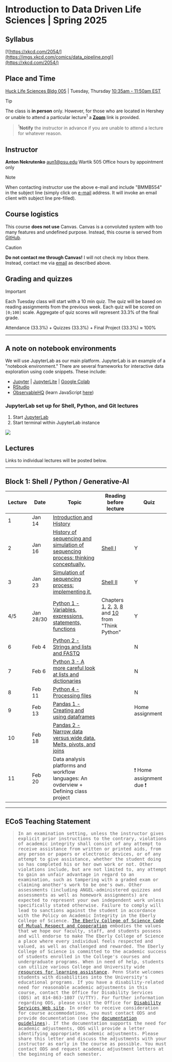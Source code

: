 # Introduction to Data Driven Life Sciences | Spring 2025

## Syllabus

[![https://xkcd.com/2054/](https://imgs.xkcd.com/comics/data_pipeline.png)](https://xkcd.com/2054/)

## Place and Time

[Huck Life Sciences Bldg 005](https://www.map.psu.edu/?id=1134#!m/609644) | Tuesday, Thursday [10:35am - 11:50am EST](https://www.timeanddate.com/)

> [!TIP]
>The class is **in person** only. However, for those who are located in Hershey or unable to attend a particular lecture<sup>1</sup> a [**Zoom**](https://psu.zoom.us/j/92390068604) link is provided. 

> <sup>1</sup>**Notify** the instructor in advance if you are unable to attend a lecture for whatever reason.

## Instructor

**Anton Nekrutenko**
[aun1@psu.edu](mailto:aun1@psu.edu?Subject=BMMB554)
Wartik 505
Office hours by appointment only

> [!NOTE]
> When contacting instructor use the above e-mail and include "BMMB554" in the subject line (simply click on [e-mail](mailto:aun1@psu.edu?Subject=BMMB554) address. It will invoke an email client with subject line pre-filled).

## Course logistics

This course **does not use** Canvas. Canvas is a convoluted system with too many features and undefined purpose. Instead, this course is served from [GitHub](https://github.com/nekrut/BMMB554). 


> [!CAUTION]
> **Do not contact me through Canvas!** I will not check my Inbox there. Instead, contact me via [email](mailto:aun1@psu.edu?Subject=BMMB554) as described above.
> 
## Grading and quizzes

> [!IMPORTANT]
> Each Tuesday class will start with a 10 min quiz. The quiz will be based on reading assignments from the previous week. Each quiz will be scored on `[0;100]` scale. Aggregate of quiz scores will represent 33.3% of the final grade. 

Attendance (33.3%) + Quizzes (33.3%) + Final Project (33.3%)  &#8776; 100%

---

## A note on notebook environments

We will use JupyterLab as our main platform. JupyterLab is an example of a "notebook environment." There are several frameworks for interactive data exploration using code snippets. These include:

- [Jupyter](https://jupyter.org/) | [JupyterLite](https://github.com/jupyterlite) | [Google Colab](https://colab.research.google.com)
- [RStudio](https://posit.co/)
- [ObservableHQ](https://observablehq.com/@d3/gallery?collection=@observablehq/observable-libraries-for-visualization) (learn JavaScript [here](https://eloquentjavascript.net/))

### JupyterLab set up for Shell, Python, and Git lectures

1. Start [JupyterLab](https://mybinder.org/v2/gh/jupyterlab/jupyterlab-demo/try.jupyter.org?urlpath=lab)
2. Start terminal within JupyterLab instance

![](https://i.imgur.com/qSrZwOI.png)


## Lectures

Links to individual lectures will be posted below. 

----

## Block 1: Shell / Python / Generative-AI 

| Lecture | Date | Topic | Reading **before** lecture | Quiz |
|----------|--|---------|---------------------------|----|
| 1 | Jan 14 | [Introduction and History](https://training.galaxyproject.org/topics/data-science/tutorials/gnmx-lecture1/tutorial.html) |   |  |
| 2 | Jan 16 | [History of sequencing and simulation of sequencing process: thinking conceptually.](https://training.galaxyproject.org/topics/data-science/tutorials/gnmx-lecture2/tutorial.html) | [Shell I](https://gxy.io/GTN:T00076) | Y |
| 3 | Jan 23 | [Simulation of sequencing process: implementing it.](https://training.galaxyproject.org/topics/data-science/tutorials/gnmx-lecture2/tutorial.html) | [Shell II](https://gxy.io/GTN:T00074) | Y |
| 4/5 | Jan 28/30 | [Python 1 - Variables, expressions, statements, functions](https://training.galaxyproject.org/topics/data-science/tutorials/gnmx-lecture2/tutorial.html) | Chapters [1](https://greenteapress.com/thinkpython2/html/thinkpython2002.html), [2](https://greenteapress.com/thinkpython2/html/thinkpython2003.html), [3](https://greenteapress.com/thinkpython2/html/thinkpython2004.html), [8](https://greenteapress.com/thinkpython2/html/thinkpython2009.html) and [10](https://greenteapress.com/thinkpython2/html/thinkpython2011.html) from "Think Python" | Y |
| 6 | Feb 4 |  [Python 2 - Strings and lists and FASTQ](https://training.galaxyproject.org/topics/data-science/tutorials/gnmx-lecture3/tutorial.html) |  | N | 
| 7 | Feb 6 |  [Python 3 - A more careful look at lists and dictionaries](https://training.galaxyproject.org/topics/data-science/tutorials/gnmx-lecture4/tutorial.html) |  | N | 
| 8 | Feb 11 |  [Python 4 - Processing files](https://training.galaxyproject.org/topics/data-science/tutorials/gnmx-lecture5/tutorial.html) |  | N | 
| 9 | Feb 13 | [ Pandas 1 - Creating and using dataframes ](https://colab.research.google.com/github/nekrut/BMMB554/blob/master/notebooks/pandas.ipynb) | | Home assignment |
| 10 | Feb 18 | [ Pandas 2 - Narrow data versus wide data. Melts, pivots, and joins](https://colab.research.google.com/github/nekrut/BMMB554/blob/master/notebooks/pandas.ipynb) | | |
| 11 | Feb 20 | Data analysis platforms and workflow languages: An ovderview + Defining class project | | ❗ Home assignment due ❗ |

<!--
  
- [Lecture 4](https://training.galaxyproject.org/topics/data-science/tutorials/gnmx-lecture2/tutorial.html) - Intermission + History of Sequencing
- [Lecture 5](https://training.galaxyproject.org/topics/data-science/tutorials/gnmx-lecture2/tutorial.html) - Python 1 - Variables, expressions, statements, functions
- [Lecture 6](https://training.galaxyproject.org/topics/data-science/tutorials/gnmx-lecture3/tutorial.html) - Python 2 - Strings and lists and FASTQ
- [Lecture 7](https://training.galaxyproject.org/topics/data-science/tutorials/gnmx-lecture4/tutorial.html) - Python 3 - A more careful look at lists and dictionaries
- [Lecture 8](https://training.galaxyproject.org/topics/data-science/tutorials/gnmx-lecture5/tutorial.html) - Python 4 - Processing files
- [Lecture 9](https://training.galaxyproject.org/training-material/topics/data-science/tutorials/python-basics/tutorial.html) - Python 5 - Recap (If you feel bored, do [this](https://training.galaxyproject.org/training-material/topics/data-science/tutorials/python-advanced-np-pd/tutorial.html))
- [Lecture 10](https://training.galaxyproject.org/topics/data-science/tutorials/gnmx-lecture6/tutorial.html) - Pandas - A set of tools for data wrangling
- [Lecture 11](https://gallantries.github.io/video-library/videos/statistics/CNN/) - What is Machine Learning: A CNN example 
- [Lecture 12](https://training.galaxyproject.org/topics/data-science/tutorials/gnmx-lecture7/tutorial.html) - Git/GitHub 1 - Git logic
- Lecture 13 - How to create your own web-site using GitHub and Markdown + [Project discussion](https://www.science.org/doi/10.1126/science.aag0822) 
- Lecture 14 - How Illumina works + [Introduction to Galaxy](https://gxy.io/GTN:T00186)
- Lecture 15 - [QCing](https://training.galaxyproject.org/training-material/topics/introduction/tutorials/vsi_qc/tutorial.html) and [algorithmic foundation of mapping](https://github.com/nekrut/BMMB554/blob/master/2024/finding_matches.md)
- Lecture 16 - [Element Biosciences Sequencing](http://dx.doi.org/10.1038/s41587-023-01750-7) + [Adding yourself to BMMB554 queue](https://github.com/nekrut/BMMB554/blob/master/2024/galaxy_queue.md) + [Mapping and postprocessing of mapped data](https://gxy.io/GTN:T00188)
- Lecture 17 - [PacBio](https://github.com/nekrut/BMMB554/blob/master/2024/pacbio.md) + Creating a mapping workflow + [Understanding BAM files](https://samtools.github.io/hts-specs/SAMv1.pdf)
- Lecture 18 - [Calling variants in non-diploid systems](https://github.com/nekrut/BMMB554/blob/master/2024/nonD_variant_calling.md)
- Lecture 18 - [ONT](https://github.com/nekrut/BMMB554/blob/master/2024/ont.md) + [First look at MEGA trajectories: Is there anything?](https://github.com/nekrut/BMMB554/blob/master/2024/assessimg_variants.md)
- Lecture 19 - [Rerunning based on custom reference](https://github.com/nekrut/BMMB554/blob/master/2024/how_to_rerun.md), [Alignment: What are the differences between strains?](https://github.com/nekrut/BMMB554/blob/master/2024/alignment.md)
- Lecture 20 - [Why genome alignments are difficult](https://github.com/nekrut/BMMB554/blob/master/2024/alignment.md)
- Lecture 21 - Discussion of the [final project](https://github.com/nekrut/BMMB554/blob/master/2024/project.md). 

-->

-----

## ECoS Teaching Statement

><tt>In an examination setting, unless the instructor gives explicit prior instructions to the contrary, violations of academic integrity shall consist of any attempt to receive assistance from written or printed aids, from any person or papers or electronic devices, or of any attempt to give assistance, whether the student doing so has completed his or her own work or not. Other violations include, but are not limited to, any attempt to gain an unfair advantage in regard to an examination, such as tampering with a graded exam or claiming another's work to be one's own. Other assessments (including ANGEL-administered quizzes and assessments as well as homework assignments) are expected to represent your own independent work unless specifically stated otherwise. Failure to comply will lead to sanctions against the student in accordance with the Policy on Academic Integrity in the Eberly College of Science. [The Eberly College of Science Code of Mutual Respect and Cooperation](www.science.psu.edu/climate/Code-of-Mutual-Respect-final.pdf) embodies the values that we hope our faculty, staff, and students possess and will endorse to make The Eberly College of Science a place where every individual feels respected and valued, as well as challenged and rewarded.   The Eberly College of Science is committed to the academic success of students enrolled in the College's  courses and undergraduate programs. When in need of help, students can utilize various College and University wide [resources for learning assistance](http://www.science.psu.edu/advising/success). Penn State welcomes students with disabilities into the University's educational programs. If you have a disability-related need for reasonable academic adjustments in this course, contact the Office for Disability Services (ODS) at 814-863-1807 (V/TTY). For further information regarding ODS, please visit the Office for [Disability Services Web site](http://equity.psu.edu/ods/). In order to receive consideration for course accommodations, you must contact ODS and provide documentation (see the [documentation guidelines](http://equity.psu.edu/student-disability-resources/guidelines)). If the documentation supports the need for academic adjustments, ODS will provide a letter identifying appropriate academic adjustments. Please share this letter and discuss the adjustments with your instructor as early in the course as possible. You must contact ODS and request academic adjustment letters at the beginning of each semester.</tt>

